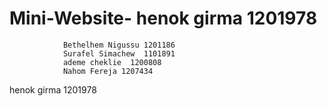 # Mini-Website- henok girma 1201978
                Bethelhem Nigussu 1201186
                Surafel Simachew  1101891
                ademe cheklie  1200808
                Nahom Fereja 1207434
henok girma 1201978
